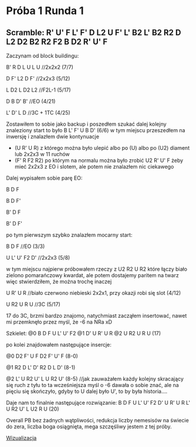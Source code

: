 # Próba 1 Runda 1

## Scramble: R' U' F L' F' D L2 U F' L' B2 L' B2 R2 D L2 D2 B2 R2 F2 B D2 R' U' F

Zaczynam od block buildingu:

B' R D L U L U //2x2x2 (7/7)

D F' L2 D F' //2x2x3 (5/12)

L D2 L D2 L2 //F2L-1 (5/17)

D B D' B' //EO (4/21)

L' D' L D //3C + 1TC (4/25)

Zostawiłem to sobie jako backup i poszedłem szukać dalej
kolejny znaleziony start to było
B L' F' U B D' (6/6)
w tym miejscu przeszedłem na inwersję i znalazłem dwie kontynuacje
- (U R' U R) z którego można było ulepić albo po (U) albo po (U2) diament lub 2x2x3 w 11 ruchów
- (F' R F2 R2) po którym na normalu można było zrobić U2 R' U' F żeby mieć 2x2x3 z EO i slotem, ale potem nie znalazłem nic ciekawego

Dalej wypisałem sobie parę EO:

B D F

B D F'

B' D F

B' D F'


po tym pierwszym szybko znalazłem mocarny start:

B D F //EO (3/3)

U L' U' F2 D' //2x2x3 (5/8)

w tym miejscu najpierw próbowałem rzeczy z U2 R2 U R2 które łączy biało zielono pomarańczowy kwardat, ale potem dostajemy paritem na twarz więc stwierdziłem, że można trochę inaczej

U R' U R //biało czerwono niebieski 2x2x1, przy okazji robi się slot (4/12)

U R2 U R U //3C (5/17)



17 do 3C, brzmi bardzo znajomo, natychmiast zacząłem insertować, nawet mi przemknęło przez myśl, że -6 na NRa xD

Szkielet: @0 B D F U L' U' F2 @1 D' U R' U R @2 U R2 U R U (17)

po kolei znajdowałem następujące insercje:

@0 D2 F' U F D2 F' U' F (8-0)

@1 R2 D L' D' R2 D L D' (8-1)

@2 L' U R2 U' L U R2 U' (8-5) //jak zauważałem każdy kolejny skracający się ruch z tyłu to ta wcześniejsza myśl o -6 dawała o sobie znać, ale na pięciu się skończyło, gdyby to U dalej było U', to by była historia....


Daje nam to finalnie następujące rozwiązanie: B D F U L' U' F2 D' U R' U R L' U R2 U' L U2 R U (20)


Overall PB bez żadnych wątpliwości, redukcja liczby nemesisów na świecie do zera, liczba boga osiągnięta, mega szczęśliwy jestem z tej próby.

[Wizualizacja](https://alg.cubing.net/?setup=R-_U-_F_L-_F-_D_L2_U_F-_L-_B2_L-_B2_R2_D_L2_D2_B2_R2_F2_B_D2_R-_U-_F&alg=B_D_F_%2F%2FEO_(3%2F3)%0AU_L-_U-_F2_D-_%2F%2F2x2x3_(5%2F8)%0AU_R-_U_R_%2F%2Fbia%C5%82o_czerwono_niebieski_2x2x1,_przy_okazji_robi_si%C4%99_slot_(4%2F12)%0AL-_U_R2_U-_L_U_R2_U-_%2F%2Finsercja_bez_skracania_ruch%C3%B3w%0AU_R2_U_R_U_%2F%2F3C_(5%2F17)%0A)
